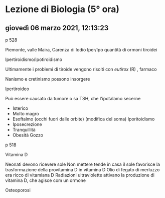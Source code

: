 # Lezione di Biologia (5° ora)

## giovedì 06 marzo 2021, 12:13:23
p 528

Piemonte, valle Maira, Carenza di Iodio
Iper/Ipo quantità di ormoni tiroidei

Ipertiroidismo/Ipotiroidismo

Ultimamente i problemi di tiroide vengono risolti con *eutirox* (R) , farmaco

Nanismo e cretinismo possono insorgere


Ipertiroideo
 
Può essere causato da tumore o sa TSH, che l'ipotalamo secerne

* Isterico
* Molto magro
* Esoftalmo (occhi fuori dalle orbite) (modifica del soma)
Iporitoidismo
* Iposecrezione
* Tranquillità
* Obesità
Gozzo

p 518


Vitamina D

Neonati devono ricevere sole
Non mettere tende in casa
il sole favorisce la trasformazione della provitamina D in vitamina D
Olio di fegato di merluzzo era ricco di vitamiana D
Radiazioni ultraviolette attivano la produzione di vitamina  D, che agisce com un ormone

Osteoporosi
<!--stackedit_data:
eyJoaXN0b3J5IjpbLTE5MzcwMzgwNjUsLTEyNTMzODkzNTJdfQ
==
-->